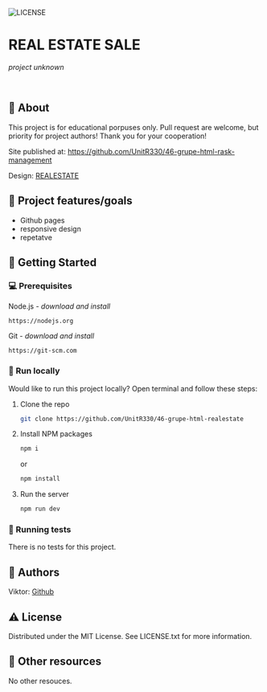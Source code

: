 ![LICENSE](https://img.shields.io/badge/license-MIT-blue.svg?style=flat-square)

# REAL ESTATE SALE

_project unknown_

<br>

## 🌟 About

This project is for educational porpuses only. Pull request are welcome, but priority for project authors! Thank you for your cooperation!

Site published at: https://github.com/UnitR330/46-grupe-html-rask-management

Design: [REALESTATE](https://dribbble.com/shots/10172325/attachments/2114690?mode=media)

## 🎯 Project features/goals

-   Github pages
-   responsive design
-   repetatve    

## 🧰 Getting Started

### 💻 Prerequisites

Node.js - _download and install_

```
https://nodejs.org
```

Git - _download and install_

```
https://git-scm.com
```

### 🏃 Run locally

Would like to run this project locally? Open terminal and follow these steps:

1. Clone the repo
    ```sh
    git clone https://github.com/UnitR330/46-grupe-html-realestate
    ```
2. Install NPM packages
    ```sh
    npm i
    ```
    or
    ```sh
    npm install
    ```
3. Run the server
    ```sh
    npm run dev
    ```

### 🧪 Running tests

There is no tests for this project.

## 🎅 Authors

Viktor: [Github](https://github.com/UnitR330)

## ⚠️ License

Distributed under the MIT License. See LICENSE.txt for more information.

## 🔗 Other resources

No other resouces.
